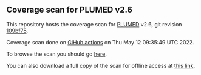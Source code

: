 Coverage scan for PLUMED v2.6
-----------------------------

This repository hosts the coverage scan for [PLUMED](http://www.plumed.org) v2.6,
git revision [109bf75](https://github.com/plumed/plumed2/commit/109bf75).

Coverage scan done on [GiHub actions](http://github.com/plumed/plumed2/actions) on Thu May 12 09:35:49 UTC 2022.

To browse the scan you should go [here](http://plumed.github.io/coverage-v2.6).

You can also download a full copy of the scan for offline access
at [this link](http://github.com/plumed/coverage-v2.6/archive/gh-pages.zip).
